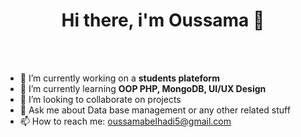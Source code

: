 <h1 align="center">Hi there, i'm Oussama 👋</h1>
<br><br>
<p align="center">

 - 🔭 I’m currently working on a <b>students plateform</b>
 - 🌱 I’m currently learning <b>OOP PHP, MongoDB, UI/UX Design</b>
- 👯 I’m looking to collaborate on projects
- 💬 Ask me about Data base management or any other related stuff
- 📫 How to reach me: oussamabelhadi5@gmail.com
  
</p>




<!--
Here are some ideas to get you started:

- 😄 Pronouns: ...

- ⚡ Fun fact: ...

- 🤔 I’m looking for help with ...

-->
